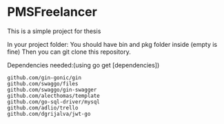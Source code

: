 # PMSFreelancer

This is a simple project for thesis

In your project folder: You should have bin and pkg folder inside (empty is fine) Then you can git clone this repository.

Dependencies needed:(using go get [dependencies])

    github.com/gin-gonic/gin
    github.com/swaggo/files
    github.com/swaggo/gin-swagger
    github.com/alecthomas/template
    github.com/go-sql-driver/mysql
    github.com/adlio/trello
    github.com/dgrijalva/jwt-go

